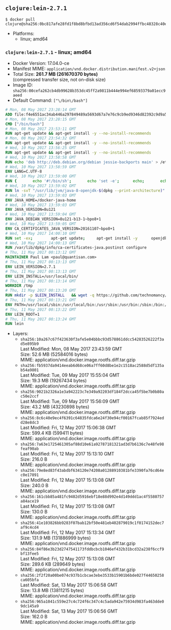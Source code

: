 ## `clojure:lein-2.7.1`

```console
$ docker pull clojure@sha256:0bc817afe28fd1f8bd8bfbd13ad356cd6f54dab2994ffbc48328c40e6214f3c8
```

-	Platforms:
	-	linux; amd64

### `clojure:lein-2.7.1` - linux; amd64

-	Docker Version: 17.04.0-ce
-	Manifest MIME: `application/vnd.docker.distribution.manifest.v2+json`
-	Total Size: **261.7 MB (261670370 bytes)**  
	(compressed transfer size, not on-disk size)
-	Image ID: `sha256:00cefa262cb4db99628b353dc45ff2a9811b444e994ef68593379a01ecc9aeed`
-	Default Command: `["\/bin\/bash"]`

```dockerfile
# Mon, 08 May 2017 23:28:14 GMT
ADD file:f4e6551ac34ab446a297849489a5693d67a7e76c9cb9ed9346d82392c9d9a5fe in / 
# Mon, 08 May 2017 23:28:15 GMT
CMD ["/bin/bash"]
# Mon, 08 May 2017 23:53:11 GMT
RUN apt-get update && apt-get install -y --no-install-recommends 		ca-certificates 		curl 		wget 	&& rm -rf /var/lib/apt/lists/*
# Mon, 08 May 2017 23:54:32 GMT
RUN apt-get update && apt-get install -y --no-install-recommends 		bzr 		git 		mercurial 		openssh-client 		subversion 				procps 	&& rm -rf /var/lib/apt/lists/*
# Wed, 10 May 2017 13:56:25 GMT
RUN apt-get update && apt-get install -y --no-install-recommends 		bzip2 		unzip 		xz-utils 	&& rm -rf /var/lib/apt/lists/*
# Wed, 10 May 2017 13:58:58 GMT
RUN echo 'deb http://deb.debian.org/debian jessie-backports main' > /etc/apt/sources.list.d/jessie-backports.list
# Wed, 10 May 2017 13:58:59 GMT
ENV LANG=C.UTF-8
# Wed, 10 May 2017 13:59:00 GMT
RUN { 		echo '#!/bin/sh'; 		echo 'set -e'; 		echo; 		echo 'dirname "$(dirname "$(readlink -f "$(which javac || which java)")")"'; 	} > /usr/local/bin/docker-java-home 	&& chmod +x /usr/local/bin/docker-java-home
# Wed, 10 May 2017 13:59:02 GMT
RUN ln -svT "/usr/lib/jvm/java-8-openjdk-$(dpkg --print-architecture)" /docker-java-home
# Wed, 10 May 2017 13:59:03 GMT
ENV JAVA_HOME=/docker-java-home
# Wed, 10 May 2017 13:59:03 GMT
ENV JAVA_VERSION=8u121
# Wed, 10 May 2017 13:59:04 GMT
ENV JAVA_DEBIAN_VERSION=8u121-b13-1~bpo8+1
# Wed, 10 May 2017 13:59:05 GMT
ENV CA_CERTIFICATES_JAVA_VERSION=20161107~bpo8+1
# Wed, 10 May 2017 14:00:10 GMT
RUN set -ex; 		apt-get update; 	apt-get install -y 		openjdk-8-jdk="$JAVA_DEBIAN_VERSION" 		ca-certificates-java="$CA_CERTIFICATES_JAVA_VERSION" 	; 	rm -rf /var/lib/apt/lists/*; 		[ "$(readlink -f "$JAVA_HOME")" = "$(docker-java-home)" ]; 		update-alternatives --get-selections | awk -v home="$(readlink -f "$JAVA_HOME")" 'index($3, home) == 1 { $2 = "manual"; print | "update-alternatives --set-selections" }'; 	update-alternatives --query java | grep -q 'Status: manual'
# Wed, 10 May 2017 14:00:13 GMT
RUN /var/lib/dpkg/info/ca-certificates-java.postinst configure
# Thu, 11 May 2017 00:13:12 GMT
MAINTAINER Paul Lam <paul@quantisan.com>
# Thu, 11 May 2017 00:13:13 GMT
ENV LEIN_VERSION=2.7.1
# Thu, 11 May 2017 00:13:13 GMT
ENV LEIN_INSTALL=/usr/local/bin/
# Thu, 11 May 2017 00:13:14 GMT
WORKDIR /tmp
# Thu, 11 May 2017 00:13:20 GMT
RUN mkdir -p $LEIN_INSTALL   && wget -q https://github.com/technomancy/leiningen/archive/$LEIN_VERSION.tar.gz   && echo "Comparing archive checksum ..."   && echo "876221e884780c865c2ce5c9aa5675a7cae9f215 *$LEIN_VERSION.tar.gz" | sha1sum -c -   && mkdir ./leiningen   && tar -xzf $LEIN_VERSION.tar.gz  -C ./leiningen/ --strip-components=1   && mv leiningen/bin/lein-pkg $LEIN_INSTALL/lein   && rm -rf $LEIN_VERSION.tar.gz ./leiningen   && chmod 0755 $LEIN_INSTALL/lein   && wget -q https://github.com/technomancy/leiningen/releases/download/$LEIN_VERSION/leiningen-$LEIN_VERSION-standalone.zip   && wget -q https://github.com/technomancy/leiningen/releases/download/$LEIN_VERSION/leiningen-$LEIN_VERSION-standalone.zip.asc   && gpg --keyserver pool.sks-keyservers.net --recv-key 2E708FB2FCECA07FF8184E275A92E04305696D78   && echo "Verifying Jar file signature ..."   && gpg --verify leiningen-$LEIN_VERSION-standalone.zip.asc   && rm leiningen-$LEIN_VERSION-standalone.zip.asc   && mkdir -p /usr/share/java   && mv leiningen-$LEIN_VERSION-standalone.zip /usr/share/java/leiningen-$LEIN_VERSION-standalone.jar
# Thu, 11 May 2017 00:13:21 GMT
ENV PATH=/usr/local/sbin:/usr/local/bin:/usr/sbin:/usr/bin:/sbin:/bin:/usr/local/bin/
# Thu, 11 May 2017 00:13:22 GMT
ENV LEIN_ROOT=1
# Thu, 11 May 2017 00:13:24 GMT
RUN lein
```

-	Layers:
	-	`sha256:10a267c67f423630f3afe5e04bbbc93d578861ddcc54283526222f3ad5e895b9`  
		Last Modified: Mon, 08 May 2017 23:43:59 GMT  
		Size: 52.6 MB (52584016 bytes)  
		MIME: application/vnd.docker.image.rootfs.diff.tar.gzip
	-	`sha256:fb5937da9414eeab6d68ce06a7ff60d8be1e2c1518ac2588d5df135ab54a9801`  
		Last Modified: Tue, 09 May 2017 15:55:04 GMT  
		Size: 19.3 MB (19267434 bytes)  
		MIME: application/vnd.docker.image.rootfs.diff.tar.gzip
	-	`sha256:9021b2326a1e3a942223c7e349a92203df184f2dcca45f5be7b0b80ac50e2ccf`  
		Last Modified: Tue, 09 May 2017 15:56:09 GMT  
		Size: 43.2 MB (43230898 bytes)  
		MIME: application/vnd.docker.image.rootfs.diff.tar.gzip
	-	`sha256:8c6c40e9ec4f6391c64835fdca6e24f30e94cf00167fcab85f7924edd28e8dc3`  
		Last Modified: Fri, 12 May 2017 15:06:38 GMT  
		Size: 599.4 KB (599411 bytes)  
		MIME: application/vnd.docker.image.rootfs.diff.tar.gzip
	-	`sha256:7a63e1725461305af88d10e61a92787181321ad3d7b6136c7e48fe98feaf90ab`  
		Last Modified: Fri, 12 May 2017 15:13:10 GMT  
		Size: 216.0 B  
		MIME: application/vnd.docker.image.rootfs.diff.tar.gzip
	-	`sha256:79e8ed83f43abdbf634120e74208a01288910381bfe3390fa76cd64ec0e17891`  
		Last Modified: Fri, 12 May 2017 15:13:08 GMT  
		Size: 240.0 B  
		MIME: application/vnd.docker.image.rootfs.diff.tar.gzip
	-	`sha256:161cbb85a481fc9402d5916ebf18e88d992e4d149ddd1ac4f5580757a84ace19`  
		Last Modified: Fri, 12 May 2017 15:13:08 GMT  
		Size: 130.0 B  
		MIME: application/vnd.docker.image.rootfs.diff.tar.gzip
	-	`sha256:41e103826bb9283f07bab12bf50e481eb402879019c1f0174152dec7af9c4cd4`  
		Last Modified: Fri, 12 May 2017 15:13:34 GMT  
		Size: 131.9 MB (131886999 bytes)  
		MIME: application/vnd.docker.image.rootfs.diff.tar.gzip
	-	`sha256:84f86e3b23d2747541173fddbcbcb1046ef432b31bcd32a238f6ccf9bf13fee5`  
		Last Modified: Fri, 12 May 2017 15:13:08 GMT  
		Size: 289.6 KB (289649 bytes)  
		MIME: application/vnd.docker.image.rootfs.diff.tar.gzip
	-	`sha256:2f2f20a00be074c937b1cbcae3ebe3533b15901b6bde027f44650258ca605bfa`  
		Last Modified: Sat, 13 May 2017 15:06:58 GMT  
		Size: 13.8 MB (13811215 bytes)  
		MIME: application/vnd.docker.image.rootfs.diff.tar.gzip
	-	`sha256:965a1041c559e27c4c724f6c347c4c5ada942e75934d983fa463dde09dc145a9`  
		Last Modified: Sat, 13 May 2017 15:06:56 GMT  
		Size: 162.0 B  
		MIME: application/vnd.docker.image.rootfs.diff.tar.gzip
